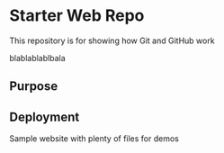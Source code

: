 # Starter Web Repo

This repository is for showing how Git and GitHub work

blablablablbala

## Purpose

## Deployment

Sample website with plenty of files for demos